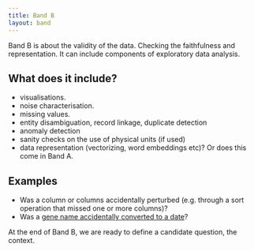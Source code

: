```yaml
---
title: Band B
layout: band
---
```


Band B is about the validity of the data. Checking the faithfulness and representation. It can include components of exploratory data analysis.

## What does it include?

* visualisations.
* noise characterisation.
* missing values.
* entity disambiguation, record linkage, duplicate detection
* anomaly detection
* sanity checks on the use of physical units (if used)
* data representation (vectorizing, word embeddings etc)? Or does this come in Band A. 

## Examples

* Was a column or columns accidentally perturbed (e.g. through a sort operation that missed one or more columns)?
* Was a [gene name accidentally converted to a date](http://bmcbioinformatics.biomedcentral.com/articles/10.1186/1471-2105-5-80)?


At the end of Band B, we are ready to define a candidate question, the context.
